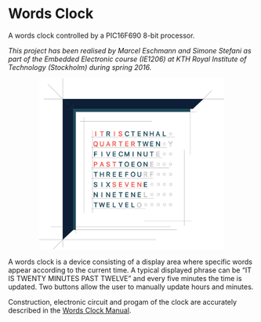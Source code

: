 # Words Clock
A words clock controlled by a PIC16F690 8-bit processor.

*This project has been realised by Marcel Eschmann and Simone Stefani as part of the Embedded Electronic course (IE1206) at KTH Royal Institute of Technology (Stockholm) during spring 2016.*

<p align="center">
  <img width='75%' src='media/clock_exploded.png'/>
</p>

A words clock is a device consisting of a display area where specific words appear according to the current time. A typical displayed phrase can be “IT IS TWENTY MINUTES PAST TWELVE” and every five minutes the time is updated. Two buttons allow the user to manually update hours and minutes.

Construction, electronic circuit and progam of the clock are accurately described in the [Words Clock Manual](wordclock_manual.pdf).
